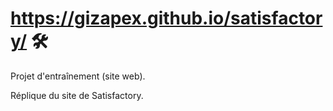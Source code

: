 # https://gizapex.github.io/satisfactory/ 🛠️

Projet d'entraînement (site web).

Réplique du site de Satisfactory.
